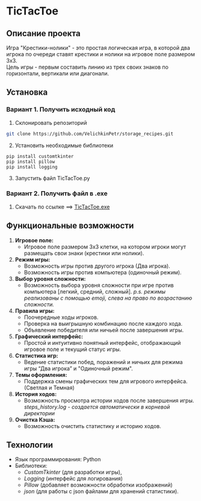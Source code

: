 # TicTacToe
## Описание проекта

Игра "Крестики-нолики" - это простая логическая игра, в которой два игрока 
по очереди ставят крестики и нолики на игровое поле размером 3x3.  
Цель игры - первым составить линию из трех своих знаков по горизонтали, вертикали или диагонали.

## Установка
### Вариант 1. Получить исходный код
1. Склонировать репозиторий
```bash
git clone https://github.com/VelichkinPetr/storage_recipes.git
```
2. Установить необходимые библиотеки
```
pip install customtkinter
pip install pillow
pip install logging 
```
3. Запустить файл TicTacToe.py

### Вариант 2. Получить файл в .exe
1. Скачать по ссылке ==> [TicTacToe.exe](https://disk.yandex.ru/d/VQ-X3owkhkqNLA "кара")


## Функциональные возможности

1. **Игровое поле:**
    - Игровое поле размером 3x3 клетки, на котором игроки могут размещать свои знаки (крестики или нолики).
2. **Режим игры:**
    - Возможность игры против другого игрока (Два игрока).
    - Возможность игры против компьютера (одиночный режим).
3. **Выбор уровня сложности:**
    - Возможность выбора уровня сложности при игре против компьютера [легкий, средний, сложный]. *p.s. режимы реализованы c помощью emoji, слева на право по возрастанию сложности.*
4. **Правила игры:**
    - Поочередные ходы игроков.
    - Проверка на выигрышную комбинацию после каждого хода.
    - Объявление победителя или ничьей после завершения игры.
5. **Графический интерфейс:**
    - Простой и интуитивно понятный интерфейс, отображающий игровое поле и текущий статус игры.
6. **Статистика игр:**
    - Ведение статистики побед, поражений и ничьих для режима игры “Два игрока” и "Одиночный режим".
7. **Темы оформления:**
    - Поддержка смены графических тем для игрового интерфейса. (Светлая и Темная)
8. **История ходов:**
    - Возможность просмотра истории ходов после завершения игры. *steps_history.log - создается автоматически в корневой директории*
9. **Очистка Кэша:**
    - Возможность очистить статистику и историю ходов.

## Технологии

- Язык программирования: Python
- Библиотеки:
  - *CustomTkinter* (для разработки игры), 
  - *Logging* (интерфейс для логирования)
  - *Pillow* (добавляет возможности обработки изображений)
  - *json* (для работы с json файлами для хранений статистики).
